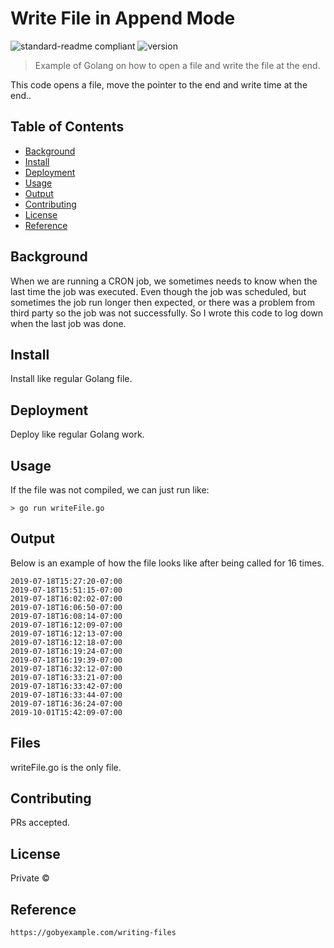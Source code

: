 # Write File in Append Mode
![standard-readme compliant](https://img.shields.io/badge/readme%20style-standard-brightgreen.svg?style=flat-square)
![version](https://img.shields.io/badge/version-0.0.1-green.svg)
> Example of Golang on how to open a file and write the file at the end.

This code opens a file, move the pointer to the end and write time at the end..

## Table of Contents
- [Background](#background)
- [Install](#install)
- [Deployment](#deployment)
- [Usage](#usage)
- [Output](#output)
- [Contributing](#contributing)
- [License](#license)
- [Reference](#reference)

## Background
When we are running a CRON job, we sometimes needs to know when the last time the job was executed. Even though the job was scheduled, but sometimes the job run longer then expected, or there was a problem from third party so the job was not successfully. So I wrote this code to log down when the last job was done.

## Install
Install like regular Golang file.

## Deployment
Deploy like regular Golang work.

## Usage
If the file was not compiled, we can just run like:
```
> go run writeFile.go
```
## Output
Below is an example of how the file looks like after being called for 16 times.
```
2019-07-18T15:27:20-07:00
2019-07-18T15:51:15-07:00
2019-07-18T16:02:02-07:00
2019-07-18T16:06:50-07:00
2019-07-18T16:08:14-07:00
2019-07-18T16:12:09-07:00
2019-07-18T16:12:13-07:00
2019-07-18T16:12:18-07:00
2019-07-18T16:19:24-07:00
2019-07-18T16:19:39-07:00
2019-07-18T16:32:12-07:00
2019-07-18T16:33:21-07:00
2019-07-18T16:33:42-07:00
2019-07-18T16:33:44-07:00
2019-07-18T16:36:24-07:00
2019-10-01T15:42:09-07:00

```
## Files
writeFile.go is the only file.

## Contributing
PRs accepted.

## License

Private © 

## Reference
```
https://gobyexample.com/writing-files
```
